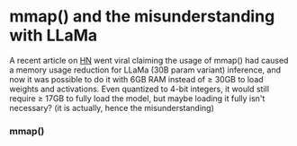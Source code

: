 # mmap() and the misunderstanding with LLaMa

A recent article on [HN](https://news.ycombinator.com/item?id=35393284&ref=emergentmind) went viral claiming the usage of mmap() had caused a memory usage reduction for LLaMa (30B param variant) inference, and now it was possible to do it with 6GB RAM instead of $\ge$ 30GB to load weights and activations. Even quantized to 4-bit integers, it would still require $\ge$ 17GB to fully load the model, but maybe loading it fully isn't necessary? (it is actually, hence the misunderstanding)

### mmap()




